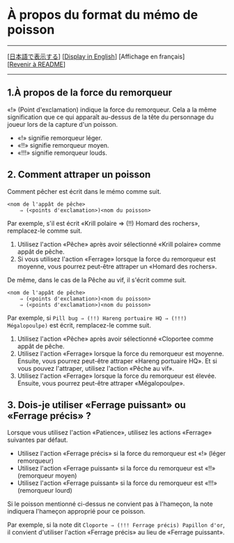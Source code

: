 # À propos du format du mémo de poisson

---

[[日本語で表示する](AboutFishMemo.md)] [[Display in English](AboutFishMemo_en.md)] [Affichage en français]  
[[Revenir à README](README_fr.md)]

---



## 1.À propos de la force du remorqueur

«!» (Point d'exclamation) indique la force du remorqueur. Cela a la même signification que ce qui apparaît au-dessus de la tête du personnage du joueur lors de la capture d'un poisson.
  -  «!» signifie remorqueur léger.
  -  «!!» signifie remorqueur moyen.
  -  «!!!» signifie remorqueur louds.

## 2. Comment attraper un poisson

Comment pêcher est écrit dans le mémo comme suit.

```
<nom de l'appât de pêche>
    ⇒ (<points d'exclamation>)<nom du poisson>
```

Par exemple, s'il est écrit «Krill polaire ⇒ (!!) Homard des rochers», remplacez-le comme suit.

1. Utilisez l'action «Pêche» après avoir sélectionné «Krill polaire» comme appât de pêche.
2. Si vous utilisez l'action «Ferrage» lorsque la force du remorqueur est moyenne, vous pourrez peut-être attraper un «Homard des rochers».

De même, dans le cas de la Pêche au vif, il s'écrit comme suit.

```
<nom de l'appât de pêche>
    ⇒ (<points d'exclamation>)<nom du poisson>
    ⇒ (<points d'exclamation>)<nom du poisson>
```

Par exemple, si `Pill bug ⇒ (!!) Hareng portuaire HQ ⇒ (!!!) Mégalopoulpe)` est écrit, remplacez-le comme suit.

1. Utilisez l'action «Pêche» après avoir sélectionné «Cloportee comme appât de pêche.
2. Utilisez l'action «Ferrage» lorsque la force du remorqueur est moyenne. Ensuite, vous pourrez peut-être attraper «Hareng portuaire HQ». Et si vous pouvez l'attraper, utilisez l'action «Pêche au vif».
3. Utilisez l'action «Ferrage» lorsque la force du remorqueur est élevée. Ensuite, vous pourrez peut-être attraper «Mégalopoulpe».

## 3. Dois-je utiliser «Ferrage puissant» ou «Ferrage précis» ?

Lorsque vous utilisez l'action «Patience», utilisez les actions «Ferrage» suivantes par défaut.

- Utilisez l'action «Ferrage précis» si la force du remorqueur est «!» (léger remorqueur)
- Utilisez l'action «Ferrage puissant» si la force du remorqueur est «!!» (remorqueur moyen)
- Utilisez l'action «Ferrage puissant» si la force du remorqueur est «!!!» (remorqueur lourd)

Si le poisson mentionné ci-dessus ne convient pas à l'hameçon, la note indiquera l'hameçon approprié pour ce poisson.

Par exemple, si la note dit `Cloporte ⇒ (!!! Ferrage précis) Papillon d'or`, il convient d'utiliser l'action «Ferrage précis» au lieu de «Ferrage puissant».
